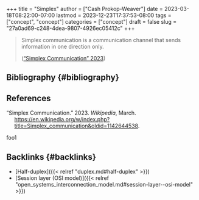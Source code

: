 +++
title = "Simplex"
author = ["Cash Prokop-Weaver"]
date = 2023-03-18T08:22:00-07:00
lastmod = 2023-12-23T17:37:53-08:00
tags = ["concept", "concept"]
categories = ["concept"]
draft = false
slug = "27a0ad69-c248-4dea-9807-4926ec05412c"
+++

> Simplex communication is a communication channel that sends information in one direction only.
>
> (<a href="#citeproc_bib_item_1">“Simplex Communication” 2023</a>)


## Bibliography {#bibliography}

## References

<style>.csl-entry{text-indent: -1.5em; margin-left: 1.5em;}</style><div class="csl-bib-body">
  <div class="csl-entry"><a id="citeproc_bib_item_1"></a>“Simplex Communication.” 2023. <i>Wikipedia</i>, March. <a href="https://en.wikipedia.org/w/index.php?title=Simplex_communication&oldid=1142644538">https://en.wikipedia.org/w/index.php?title=Simplex_communication&#38;oldid=1142644538</a>.</div>
</div>

foo1


## Backlinks {#backlinks}

-   [Half-duplex]({{< relref "duplex.md#half-duplex" >}})
-   [Session layer (OSI model)]({{< relref "open_systems_interconnection_model.md#session-layer--osi-model" >}})
